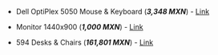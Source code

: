 - Dell OptiPlex 5050 Mouse & Keyboard (**_3,348 MXN_**) - [Link](https://www.amazon.com.mx/Dell-OptiPlex-5050-i5-7600T-Reacondicionado/dp/B0CKBXTZLL/ref=asc_df_B0CKBXTZLL/?tag=gledskshopmx-20&linkCode=df0&hvadid=673377511327&hvpos=&hvnetw=g&hvrand=11780657420112350765&hvpone=&hvptwo=&hvqmt=&hvdev=c&hvdvcmdl=&hvlocint=&hvlocphy=9047087&hvtargid=pla-2228285422275&psc=1&mcid=2d740022dd6031ddb1988f30dfd99e7e)

- Monitor 1440x900 (**_1,000 MXN_**) - [Link](https://www.amazon.com.mx/XZEAL-Monitor-Pulgadas-STYLOS-STPMOT3B/dp/B09HWQ1R81/ref=sr_1_4?__mk_es_MX=%C3%85M%C3%85%C5%BD%C3%95%C3%91&crid=277P186UTIGG0&dib=eyJ2IjoiMSJ9.ZkS8wR19UF1Z2kY0wEitWkutcdKzVhUTwklwhYOh_8loUOJXaERVUlKFg1s6hnYnmGP1g49vitBctxnQGt_Rl2IL3QQK6s4ioDNkBudyK7Ux6MRTCGcQr101zxHt9Q36B_XpGetVfTlT8iJ6-i0_jwU31RCNoz2M7OuVqJLLdyHl5s_BvAKvWd7V238QveKRPwsGiv-w6Yg3GRfObk7kMiykOMEaAABbry9AN-3_DZR5Q8j3COqNQQkY5LdIEnY7nfW3N64LEZx3t8gbP7v7PFb5WyCbWRrPR-Pru9j1hnU.HPs27RiKO0G8rZb4gHTNWum3O0sZz3BzTnaY181e_Dk&dib_tag=se&keywords=monitor&qid=1709497109&refinements=p_36%3A-140000&rnid=9754432011&s=electronics&sprefix=monitor%2Celectronics%2C114&sr=1-4&ufe=app_do%3Aamzn1.fos.4e545b5e-1d45-498b-8193-a253464ffa47)

- 594 Desks & Chairs (**_161,801 MXN_**) - [Link](https://www.alibaba.com/product-detail/Cheap-Classroom-Single-Student-school-desk_1600410153764.html?spm=a2700.wholesale.you_may_like.4.7ecb1d56v8DODH)
